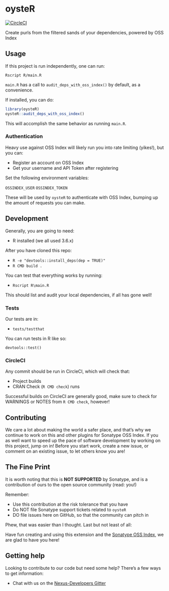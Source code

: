 oysteR
================

<!-- README.md is generated from README.Rmd. Please edit that file -->

[![CircleCI](https://circleci.com/gh/sonatype-nexus-community/oysteR.svg?style=svg)](https://circleci.com/gh/sonatype-nexus-community/oysteR)

Create purls from the filtered sands of your dependencies, powered by
OSS Index

## Usage

If this project is run independently, one can run:

`Rscript R/main.R`

`main.R` has a call to `audit_deps_with_oss_index()` by default, as a
convenience.

If installed, you can do:

``` r
library(oysteR)
oysteR::audit_deps_with_oss_index()
```

This will accomplish the same behavior as running `main.R`.

### Authentication

Heavy use against OSS Index will likely run you into rate limiting
(yikes\!), but you can:

  - Register an account on OSS Index
  - Get your username and API Token after registering

Set the following environment variables:

`OSSINDEX_USER` `OSSINDEX_TOKEN`

These will be used by `oysteR` to authenticate with OSS Index, bumping
up the amount of requests you can make.

## Development

Generally, you are going to need:

  - R installed (we all used 3.6.x)

After you have cloned this repo:

  - `R -e "devtools::install_deps(dep = TRUE)"`
  - `R CMD build .`

You can test that everything works by running:

  - `Rscript R\main.R`

This should list and audit your local dependencies, if all has gone
well\!

### Tests

Our tests are in:

  - `tests/testthat`

You can run tests in R like so:

`devtools::test()`

### CircleCI

Any commit should be run in CircleCI, which will check that:

  - Project builds
  - CRAN Check (`R CMD check`) runs

Successful builds on CircleCI are generally good, make sure to check for
WARNINGS or NOTES from `R CMD check`, however\!

## Contributing

We care a lot about making the world a safer place, and that’s why we
continue to work on this and other plugins for Sonatype OSS Index. If
you as well want to speed up the pace of software development by working
on this project, jump on in\! Before you start work, create a new issue,
or comment on an existing issue, to let others know you are\!

## The Fine Print

It is worth noting that this is **NOT SUPPORTED** by Sonatype, and is a
contribution of ours to the open source community (read: you\!)

Remember:

  - Use this contribution at the risk tolerance that you have
  - Do NOT file Sonatype support tickets related to `oysteR`
  - DO file issues here on GitHub, so that the community can pitch in

Phew, that was easier than I thought. Last but not least of all:

Have fun creating and using this extension and the [Sonatype OSS
Index](https://ossindex.sonatype.org/), we are glad to have you here\!

## Getting help

Looking to contribute to our code but need some help? There’s a few ways
to get information:

  - Chat with us on the [Nexus-Developers
    Gitter](https://gitter.im/sonatype/nexus-developers)
